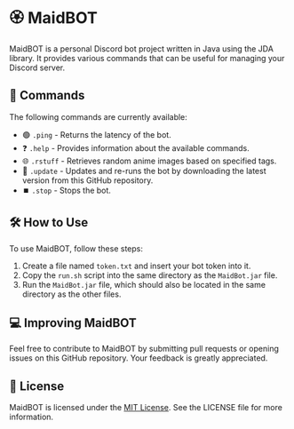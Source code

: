 <h1>🏵️ MaidBOT</h1>
<p>MaidBOT is a personal Discord bot project written in Java using the JDA library. It provides various commands that can be useful for managing your Discord server.</p>

<h2>🤖 Commands</h2>
<p>The following commands are currently available:</p>
<ul>
  <li>
    🟢 <code>.ping</code> - Returns the latency of the bot.
  </li>
  <li>
    ❓ <code>.help</code> - Provides information about the available commands.
  </li>
  <li>
    🌐 <code>.rstuff</code> - Retrieves random anime images based on specified tags.
  </li>
  <li>
    🔄 <code>.update</code> - Updates and re-runs the bot by downloading the latest version from this GitHub repository.
  </li>
  <li>
    ⏹️ <code>.stop</code> - Stops the bot.
  </li>
</ul>

<h2>🛠️ How to Use</h2>
<p>To use MaidBOT, follow these steps:</p>
<ol>
  <li>Create a file named <code>token.txt</code> and insert your bot token into it. </li>
  <li>Copy the <code>run.sh</code> script into the same directory as the <code>MaidBot.jar</code> file. </li>
  <li>Run the <code>MaidBot.jar</code> file, which should also be located in the same directory as the other files. </li>
</ol>

<h2>💻 Improving MaidBOT</h2>
<p>Feel free to contribute to MaidBOT by submitting pull requests or opening issues on this GitHub repository. Your feedback is greatly appreciated.</p>

<h2>📜 License</h2>
<p>MaidBOT is licensed under the <a href="https://opensource.org/licenses/MIT" target="_new">MIT License</a>. See the LICENSE file for more information. </p>
